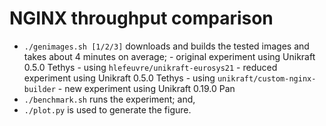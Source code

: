 # NGINX throughput comparison

* `./genimages.sh [1/2/3]` downloads and builds the tested images and takes about 4
   minutes on average;
      - original experiment using Unikraft 0.5.0 Tethys - using `hlefeuvre/unikraft-eurosys21`
      - reduced experiment using Unikraft 0.5.0 Tethys - using `unikraft/custom-nginx-builder`
      - new experiment using Unikraft 0.19.0 Pan
 * `./benchmark.sh` runs the experiment; and,
 * `./plot.py` is used to generate the figure.
